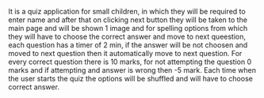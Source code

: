 It is a quiz application for small children, in which they will be required to enter name and after that on clicking next button they will be taken to the main page and will be shown 1 image and for spelling options from which they will have to choose the correct answer and move to next queestion, each question has a timer of 2 min, if the answer will be not choosen and moved to next question then it automatically move to next question.
For every correct question there is 10 marks, for not attempting the question 0 marks and if attempting and answer is wrong then -5 mark. 
Each time when the user starts the quiz the options will be shuffled and will have to choose correct answer.
